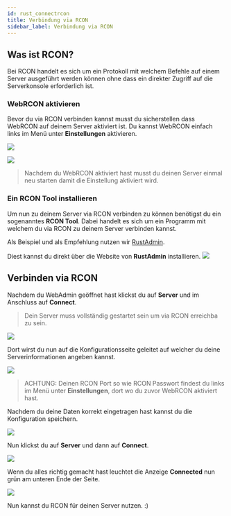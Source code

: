 ```yaml
---
id: rust_connectrcon
title: Verbindung via RCON
sidebar_label: Verbindung via RCON
---
```


## Was ist RCON?

Bei RCON handelt es sich um ein Protokoll mit welchem Befehle auf einem Server ausgeführt werden können ohne dass ein direkter Zugriff auf die Serverkonsole erforderlich ist.

### WebRCON aktivieren

Bevor du via RCON verbinden kannst musst du sicherstellen dass WebRCON auf deinem Server aktiviert ist.
Du kannst WebRCON einfach links im Menü unter **Einstellungen** aktivieren.

![](https://screensaver01.zap-hosting.com/index.php/s/XfQRST2GMkrJcEN/preview)

![](https://screensaver01.zap-hosting.com/index.php/s/JcpZAAaXKy3sXWL/preview)

> Nachdem du WebRCON aktiviert hast musst du deinen Server einmal neu starten damit die Einstellung aktiviert wird. 

### Ein RCON Tool installieren

Um nun zu deinem Server via RCON verbinden zu können benötigst du ein sogenanntes **RCON Tool**. Dabei handelt es sich um ein Programm mit welchem du via RCON zu deinem Server verbinden kannst. 

Als Beispiel und als Empfehlung nutzen wir [RustAdmin](https://www.rustadmin.com/).

Diest kannst du direkt über die Website von **RustAdmin** installieren.
![](https://screensaver01.zap-hosting.com/index.php/s/K63TKJp2oQZgedG/preview)

## Verbinden via RCON

Nachdem du WebAdmin geöffnet hast klickst du auf **Server** und im Anschluss auf **Connect**.

> Dein Server muss vollständig gestartet sein um via RCON erreichba zu sein. 

![](https://screensaver01.zap-hosting.com/index.php/s/g3Hnfwx5tBi4Jee/preview)

Dort wirst du nun auf die Konfigurationsseite geleitet auf welcher du deine Serverinformationen angeben kannst.

![](https://screensaver01.zap-hosting.com/index.php/s/MbyynSDGdQrj2DY/preview)

> ACHTUNG: Deinen RCON Port so wie RCON Passwort findest du links im Menü unter **Einstellungen**, dort wo du zuvor WebRCON aktiviert hast. 

Nachdem du deine Daten korrekt eingetragen hast kannst du die Konfiguration speichern.

![](https://screensaver01.zap-hosting.com/index.php/s/wnEDoYPZ6rQM5H6/preview)

Nun klickst du auf **Server** und dann auf **Connect**.

![](https://screensaver01.zap-hosting.com/index.php/s/F7XtYTFFB9xXcyW/preview)

Wenn du alles richtig gemacht hast leuchtet die Anzeige **Connected** nun grün am unteren Ende der Seite.

![](https://screensaver01.zap-hosting.com/index.php/s/Gmoe8iXopFpsX5i/preview)

Nun kannst du RCON für deinen Server nutzen. :) 
